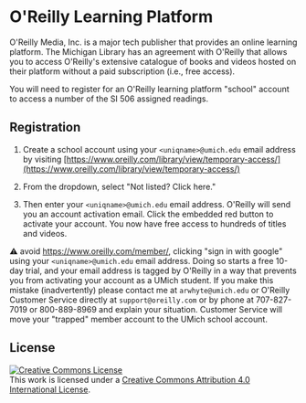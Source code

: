 # O'Reilly Learning Platform

O'Reilly Media, Inc. is a major tech publisher that provides an online learning platform. The Michigan Library has an agreement with O'Reilly that allows you to access O'Reilly's extensive catalogue of books and videos hosted on their platform without a paid subscription (i.e., free access).

You will need to register for an O'Reilly learning platform "school" account to access a number of the SI 506 assigned readings.

## Registration

1. Create a school account using your `<uniqname>@umich.edu` email address by visiting [https://www.oreilly.com/library/view/temporary-access/](https://www.oreilly.com/library/view/temporary-access/)

2. From the dropdown, select "Not listed? Click here."

3. Then enter your `<uniqname>@umich.edu` email address. O'Reilly will send you an account activation email. Click the embedded red button to activate your account. You now have free access to hundreds of titles and videos.

:warning: avoid https://www.oreilly.com/member/, clicking "sign in with google" using your `<uniqname>@umich.edu` email address. Doing so starts a free 10-day trial, and your email address is tagged by O'Reilly in a way that prevents you from activating your account as a UMich student. If you make this mistake (inadvertently) please contact me at `arwhyte@umich.edu` or O'Reilly Customer Service directly at `support@oreilly.com` or by phone at 707-827-7019 or 800-889-8969 and explain your situation. Customer Service will move your "trapped" member account to the UMich school account.

## License

<a rel="license" href="http://creativecommons.org/licenses/by/4.0/"><img alt="Creative Commons License" style="border-width:0" src="https://i.creativecommons.org/l/by/4.0/88x31.png" /></a><br />This work is licensed under a <a rel="license" href="http://creativecommons.org/licenses/by/4.0/">Creative Commons Attribution 4.0 International License</a>.